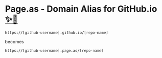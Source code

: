 # Page.as - Domain Alias for GitHub.io [✨🚀](https://✨🚀.to)

```
https://[github-username].github.io/[repo-name]
```
becomes 

```
https://[github-username].page.as/[repo-name]
```
